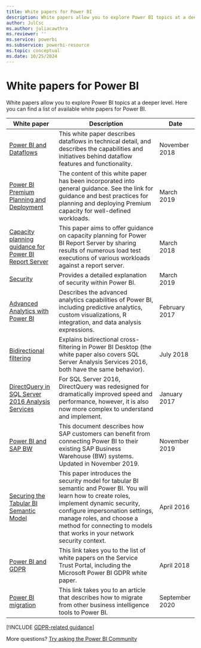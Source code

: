 ```yaml
---
title: White papers for Power BI
description: White papers allow you to explore Power BI topics at a deeper level.
author: JulCsc
ms.author: juliacawthra
ms.reviewer: ''
ms.service: powerbi
ms.subservice: powerbi-resource
ms.topic: conceptual
ms.date: 10/25/2024
---
```

# White papers for Power BI

White papers allow you to explore Power BI topics at a deeper level. Here you can find a list of available white papers for Power BI.

| White paper | Description | Date |
| --- | --- | --- |
| [Power BI and Dataflows](https://go.microsoft.com/fwlink/?linkid=2034388&clcid=0x409)| This white paper describes dataflows in technical detail, and describes the capabilities and initiatives behind dataflow features and functionality. | November 2018 |
| [Power BI Premium Planning and Deployment](whitepaper-powerbi-premium-deployment.md)| The content of this white paper has been incorporated into general guidance. See the link for guidance and best practices for planning and deploying Premium capacity for well-defined workloads. | March 2019 |
| [Capacity planning guidance for Power BI Report Server](../report-server/capacity-planning.md) |This paper aims to offer guidance on capacity planning for Power BI Report Server by sharing results of numerous load test executions of various workloads against a report server. | March 2018 |
| [Security](../enterprise/service-admin-power-bi-security.md) |Provides a detailed explanation of security within Power BI. | March 2019 |
| [Advanced Analytics with Power BI](https://info.microsoft.com/advanced-analytics-with-power-bi.html?Is=Website) |Describes the advanced analytics capabilities of Power BI, including predictive analytics, custom visualizations, R integration, and data analysis expressions. | February 2017 |
| [Bidirectional filtering](../transform-model/desktop-bidirectional-filtering.md) |Explains bidirectional cross-filtering in Power BI Desktop (the white paper also covers SQL Server Analysis Services 2016, both have the same behavior). | July 2018 |
| [DirectQuery in SQL Server 2016 Analysis Services](/archive/blogs/analysisservices/directquery-in-sql-server-2016-analysis-services-whitepaper) |For SQL Server 2016, DirectQuery was redesigned for dramatically improved speed and performance, however, it is also now more complex to understand and implement. | January 2017 |
| [Power BI and SAP BW](https://aka.ms/powerbiandsapbw)| This document describes how SAP customers can benefit from connecting Power BI to their existing SAP Business Warehouse (BW) systems. Updated in November 2019. | November 2019 |
| [Securing the Tabular BI Semantic Model](https://download.microsoft.com/download/D/2/0/D20E1C5F-72EA-4505-9F26-FEF9550EFD44/Securing%20the%20Tabular%20BI%20Semantic%20Model.docx) |This paper introduces the security model for tabular BI semantic and Power BI. You will learn how to create roles, implement dynamic security, configure impersonation settings, manage roles, and choose a method for connecting to models that works in your network security context. | April 2016 |
| [Power BI and GDPR](https://aka.ms/power-bi-gdpr-whitepaper)| This link takes you to the list of white papers on the Service Trust Portal, including the Microsoft Power BI GDPR white paper. | April 2018 |
| [Power BI migration](powerbi-migration-overview.md)| This link takes you to an article that describes how to migrate from other business intelligence tools to Power BI. | September 2020 |

[!INCLUDE [GDPR-related guidance](../includes/gdpr-hybrid-note.md)]

More questions? [Try asking the Power BI Community](https://community.powerbi.com/)

